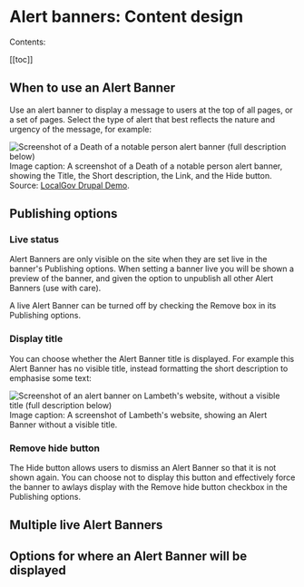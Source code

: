 # Alert banners: Content design
Contents:

[[toc]]

## When to use an Alert Banner

Use an alert banner to display a message to users at the top of all pages, or a set of pages. Select the type of alert that best reflects the nature and urgency of the message, for example:

![Screenshot of a Death of a notable person alert banner (full description below)](https://user-images.githubusercontent.com/261421/124573221-3ea25a80-de41-11eb-814c-df761e8c2303.png)
Image caption: A screenshot of a Death of a notable person alert banner, showing the Title, the Short description, the Link, and the Hide button. Source: [LocalGov Drupal Demo](https://demo.localgovdrupal.org/).

## Publishing options

### Live status
Alert Banners are only visible on the site when they are set live in the banner's Publishing options. When setting a banner live you will be shown a preview of the banner, and given the option to unpublish all other Alert Banners (use with care).

A live Alert Banner can be turned off by checking the Remove box in its Publishing options.

### Display title
You can choose whether the Alert Banner title is displayed. For example this Alert Banner has no visible title, instead formatting the short description to emphasise some text:

![Screenshot of an alert banner on Lambeth's website, without a visible title (full description below)](https://user-images.githubusercontent.com/261421/124572609-ad32e880-de40-11eb-86fa-3e6b502ac561.png)
Image caption: A screenshot of Lambeth's website, showing an Alert Banner without a visible title.

### Remove hide button
The Hide button allows users to dismiss an Alert Banner so that it is not shown again. You can choose not to display this button and effectively force the banner to awlays display with the Remove hide button checkbox in the Publishing options.


## Multiple live Alert Banners

## Options for where an Alert Banner will be displayed
